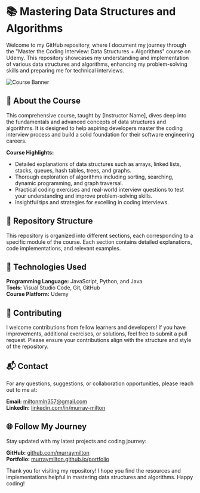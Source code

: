 # 📚 Mastering Data Structures and Algorithms

Welcome to my GitHub repository, where I document my journey through the "Master the Coding Interview: Data Structures + Algorithms" course on Udemy. This repository showcases my understanding and implementation of various data structures and algorithms, enhancing my problem-solving skills and preparing me for technical interviews.

![Course Banner](https://udemy-images.udemy.com/course/12300322.jpg)

## 🌟 About the Course

This comprehensive course, taught by [Instructor Name], dives deep into the fundamentals and advanced concepts of data structures and algorithms. It is designed to help aspiring developers master the coding interview process and build a solid foundation for their software engineering careers.

**Course Highlights:**

- Detailed explanations of data structures such as arrays, linked lists, stacks, queues, hash tables, trees, and graphs.
- Thorough exploration of algorithms including sorting, searching, dynamic programming, and graph traversal.
- Practical coding exercises and real-world interview questions to test your understanding and improve problem-solving skills.
- Insightful tips and strategies for excelling in coding interviews.

## 📁 Repository Structure

This repository is organized into different sections, each corresponding to a specific module of the course. Each section contains detailed explanations, code implementations, and relevant examples.


## 🚀 Technologies Used

**Programming Language:** JavaScript, Python, and Java  
**Tools:** Visual Studio Code, Git, GitHub  
**Course Platform:** Udemy

## 🤝 Contributing

I welcome contributions from fellow learners and developers! If you have improvements, additional exercises, or solutions, feel free to submit a pull request. Please ensure your contributions align with the structure and style of the repository.

## 📬 Contact

For any questions, suggestions, or collaboration opportunities, please reach out to me at:

**Email:** miltonmln357@gmail.com  
**LinkedIn:** [linkedin.com/in/murray-milton](https://linkedin.com/in/murray-milton)

## 🌐 Follow My Journey

Stay updated with my latest projects and coding journey:

**GitHub:** [github.com/murraymilton](https://github.com/murraymilton)  
**Portfolio:** [murraymilton.github.io/portfolio](https://murraymilton.github.io/portfolio)

Thank you for visiting my repository! I hope you find the resources and implementations helpful in mastering data structures and algorithms. Happy coding!

